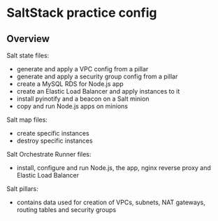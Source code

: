 SaltStack practice config
====
Overview
----
Salt state files:
- generate and apply a VPC config from a pillar
- generate and apply a security group config from a pillar
- create a MySQL RDS for Node.js app
- create an Elastic Load Balancer and apply instances to it
- install pyinotify and a beacon on a Salt minion
- copy and run Node.js apps on minions

Salt map files:
- create specific instances
- destroy specific instances

Salt Orchestrate Runner files:
- install, configure and run Node.js, the app, nginx reverse proxy and Elastic Load Balancer

Salt pillars:
- contains data used for creation of VPCs, subnets, NAT gateways, routing tables and security groups
